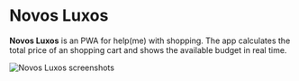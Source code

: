# Novos Luxos

**Novos Luxos** is an PWA for help(me) with shopping. The app calculates the total price of an shopping cart and shows the available budget in real time.

![Novos Luxos screenshots](https://i.imgur.com/JKuTtYv.jpeg)
